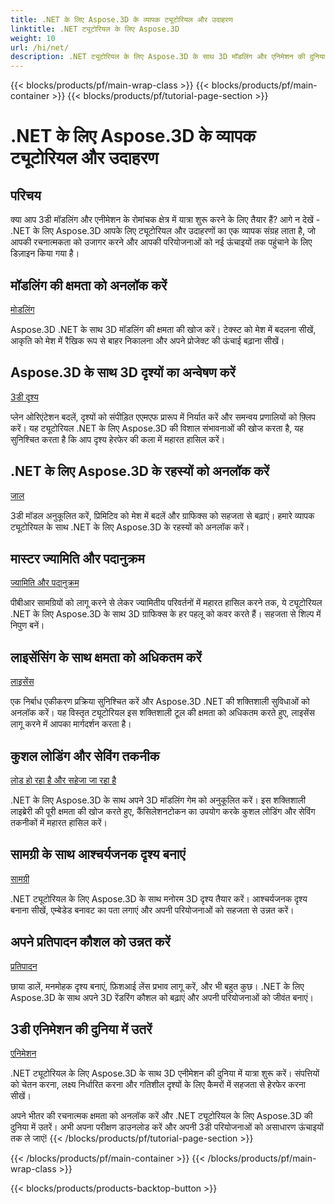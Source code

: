 ```yaml
---
title: .NET के लिए Aspose.3D के व्यापक ट्यूटोरियल और उदाहरण
linktitle: .NET ट्यूटोरियल के लिए Aspose.3D
weight: 10
url: /hi/net/
description: .NET ट्यूटोरियल के लिए Aspose.3D के साथ 3D मॉडलिंग और एनिमेशन की दुनिया को अनलॉक करें। अपनी परियोजनाओं को सहजता से उन्नत करें - रेंडरिंग से लेकर लीनियर एक्सट्रूज़न तक।
---
```


{{< blocks/products/pf/main-wrap-class >}}
{{< blocks/products/pf/main-container >}}
{{< blocks/products/pf/tutorial-page-section >}}

# .NET के लिए Aspose.3D के व्यापक ट्यूटोरियल और उदाहरण

## परिचय

क्या आप 3डी मॉडलिंग और एनीमेशन के रोमांचक क्षेत्र में यात्रा शुरू करने के लिए तैयार हैं? आगे न देखें - .NET के लिए Aspose.3D आपके लिए ट्यूटोरियल और उदाहरणों का एक व्यापक संग्रह लाता है, जो आपकी रचनात्मकता को उजागर करने और आपकी परियोजनाओं को नई ऊंचाइयों तक पहुंचाने के लिए डिज़ाइन किया गया है।

##  मॉडलिंग की क्षमता को अनलॉक करें
[मोडलिंग](./3d-modeling/)

Aspose.3D .NET के साथ 3D मॉडलिंग की क्षमता की खोज करें। टेक्स्ट को मेश में बदलना सीखें, आकृति को मेश में रैखिक रूप से बाहर निकालना और अपने प्रोजेक्ट की ऊंचाई बढ़ाना सीखें।


##  Aspose.3D के साथ 3D दृश्यों का अन्वेषण करें
[3डी दृश्य](./3d-scene/)

प्लेन ओरिएंटेशन बदलें, दृश्यों को संपीड़ित एएमएफ प्रारूप में निर्यात करें और समन्वय प्रणालियों को फ़्लिप करें। यह ट्यूटोरियल .NET के लिए Aspose.3D की विशाल संभावनाओं की खोज करता है, यह सुनिश्चित करता है कि आप दृश्य हेरफेर की कला में महारत हासिल करें।

##  .NET के लिए Aspose.3D के रहस्यों को अनलॉक करें
[जाल](./meshes/)

3डी मॉडल अनुकूलित करें, प्रिमिटिव को मेश में बदलें और ग्राफिक्स को सहजता से बढ़ाएं। हमारे व्यापक ट्यूटोरियल के साथ .NET के लिए Aspose.3D के रहस्यों को अनलॉक करें।


##  मास्टर ज्यामिति और पदानुक्रम
[ज्यामिति और पदानुक्रम](./geometry-and-hierarchy/)

पीबीआर सामग्रियों को लागू करने से लेकर ज्यामितीय परिवर्तनों में महारत हासिल करने तक, ये ट्यूटोरियल .NET के लिए Aspose.3D के साथ 3D ग्राफिक्स के हर पहलू को कवर करते हैं। सहजता से शिल्प में निपुण बनें।

##  लाइसेंसिंग के साथ क्षमता को अधिकतम करें
[लाइसेंस](./license/)

एक निर्बाध एकीकरण प्रक्रिया सुनिश्चित करें और Aspose.3D .NET की शक्तिशाली सुविधाओं को अनलॉक करें। यह विस्तृत ट्यूटोरियल इस शक्तिशाली टूल की क्षमता को अधिकतम करते हुए, लाइसेंस लागू करने में आपका मार्गदर्शन करता है।

##  कुशल लोडिंग और सेविंग तकनीक
[लोड हो रहा है और सहेजा जा रहा है](./loading-and-saving/)

.NET के लिए Aspose.3D के साथ अपने 3D मॉडलिंग गेम को अनुकूलित करें। इस शक्तिशाली लाइब्रेरी की पूरी क्षमता की खोज करते हुए, कैंसिलेशनटोकन का उपयोग करके कुशल लोडिंग और सेविंग तकनीकों में महारत हासिल करें।

##  सामग्री के साथ आश्चर्यजनक दृश्य बनाएं
[सामग्री](./materials/)

.NET ट्यूटोरियल के लिए Aspose.3D के साथ मनोरम 3D दृश्य तैयार करें। आश्चर्यजनक दृश्य बनाना सीखें, एम्बेडेड बनावट का पता लगाएं और अपनी परियोजनाओं को सहजता से उन्नत करें।

##  अपने प्रतिपादन कौशल को उन्नत करें
[प्रतिपादन](./rendering/)

छाया डालें, मनमोहक दृश्य बनाएं, फ़िशआई लेंस प्रभाव लागू करें, और भी बहुत कुछ। .NET के लिए Aspose.3D के साथ अपने 3D रेंडरिंग कौशल को बढ़ाएं और अपनी परियोजनाओं को जीवंत बनाएं।

##  3डी एनिमेशन की दुनिया में उतरें
[एनिमेशन](./animation/)

.NET ट्यूटोरियल के लिए Aspose.3D के साथ 3D एनीमेशन की दुनिया में यात्रा शुरू करें। संपत्तियों को चेतन करना, लक्ष्य निर्धारित करना और गतिशील दृश्यों के लिए कैमरों में सहजता से हेरफेर करना सीखें।


अपने भीतर की रचनात्मक क्षमता को अनलॉक करें और .NET ट्यूटोरियल के लिए Aspose.3D की दुनिया में उतरें। अभी अपना परीक्षण डाउनलोड करें और अपनी 3डी परियोजनाओं को असाधारण ऊंचाइयों तक ले जाएं!
{{< /blocks/products/pf/tutorial-page-section >}}

{{< /blocks/products/pf/main-container >}}
{{< /blocks/products/pf/main-wrap-class >}}

{{< blocks/products/products-backtop-button >}}
